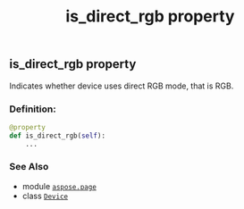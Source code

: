 ﻿---
title: is_direct_rgb property
second_title: Aspose.Page for Python via .NET API References
description: 
type: docs
weight: 470
url: /python-net/aspose.page/device/is_direct_rgb/
is_root: false
---

## is_direct_rgb property


Indicates whether device uses direct RGB mode, that is RGB.
### Definition:
```python
@property
def is_direct_rgb(self):
    ...
```

### See Also
* module [`aspose.page`](../../)
* class [`Device`](/page/python-net/aspose.page/device)
